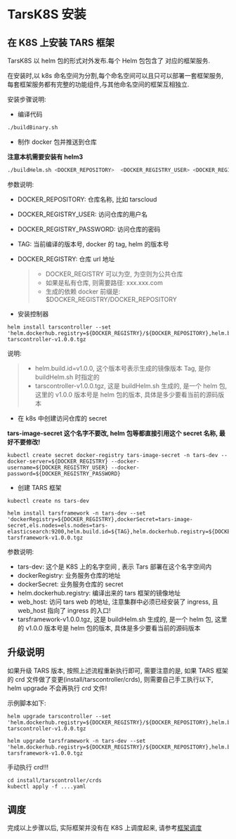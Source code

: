 # TarsK8S 安装

## 在 K8S 上安装 TARS 框架

TarsK8S 以 helm 包的形式对外发布.每个 Helm 包包含了 对应的框架服务.

在安装时,以 k8s 命名空间为分割,每个命名空间可以且只可以部署一套框架服务,每套框架服务都有完整的功能组件,与其他命名空间的框架互相独立.

安装步骤说明:

- 编译代码

```sh
./buildBinary.sh
```

- 制作 docker 包并推送到仓库

**注意本机需要安装有 helm3**

```sh
./buildHelm.sh <DOCKER_REPOSITORY>  <DOCKER_REGISTRY_USER> <DOCKER_REGISTRY_PASSWORD> <TAG> <DOCKER_REGISTRY>
```

参数说明:

- DOCKER_REPOSITORY: 仓库名称, 比如 tarscloud
- DOCKER_REGISTRY_USER: 访问仓库的用户名
- DOCKER_REGISTRY_PASSWORD: 访问仓库的密码
- TAG: 当前编译的版本号, docker 的 tag, helm 的版本号
- DOCKER_REGISTRY: 仓库 url 地址

  > - DOCKER_REGISTRY 可以为空, 为空则为公共仓库
  > - 如果是私有仓库, 则需要路径: xxx.xxx.com
  > - 生成的依赖 docker 前缀是: $DOCKER_REGISTRY/DOCKER_REPOSITORY

- 安装控制器

```
helm install tarscontroller --set 'helm.dockerhub.registry=${DOCKER_REGISTRY}/${DOCKER_REPOSITORY},helm.build.id=v1.0.0' tarscontroller-v1.0.0.tgz
```

说明:

> - helm.build.id=v1.0.0, 这个版本号表示生成的镜像版本 Tag, 是你 buildHelm.sh 时指定的
> - tarscontroller-v1.0.0.tgz, 这是 buildHelm.sh 生成的, 是一个 helm 包, 这里的 v1.0.0 版本号是 helm 包的版本, 具体是多少要看当前的源码版本

- 在 k8s 中创建访问仓库的 secret

**tars-image-secret 这个名字不要改, helm 包等都直接引用这个 secret 名称, 最好不要修改!**

```
kubectl create secret docker-registry tars-image-secret -n tars-dev --docker-server=${DOCKER_REGISTRY} --docker-username=${DOCKER_REGISTRY_USER} --docker-password=${DOCKER_REGISTRY_PASSWORD}
```

- 创建 TARS 框架

```
kubectl create ns tars-dev

helm install tarsframework -n tars-dev --set 'dockerRegistry=${DOCKER_REGISTRY},dockerSecret=tars-image-secret,els.nodes=els.nodes=tars-elasticsearch:9200,helm.build.id=${TAG},helm.dockerhub.registry=${DOCKER_REGISTRY}/${DOCKER_REPOSITORY},web=${web_host}' tarsframework-v1.0.0.tgz

```

参数说明:

- tars-dev: 这个是 K8S 上的名字空间 , 表示 Tars 部署在这个名字空间内
- dockerRegistry: 业务服务仓库的地址
- dockerSecret: 业务服务仓库的 secret
- helm.dockerhub.registry: 编译出来的 tars 框架的镜像地址
- web_host: 访问 tars web 的地址, 注意集群中必须已经安装了 ingress, 且 web_host 指向了 ingress 的入口!
- tarsframework-v1.0.0.tgz, 这是 buildHelm.sh 生成的, 是一个 helm 包, 这里的 v1.0.0 版本号是 helm 包的版本, 具体是多少要看当前的源码版本

## 升级说明

如果升级 TARS 版本, 按照上述流程重新执行即可, 需要注意的是, 如果 TARS 框架的 crd 文件做了变更(install/tarscontroller/crds), 则需要自己手工执行以下, helm upgrade 不会再执行 crd 文件!

示例脚本如下:

```
helm upgrade tarscontroller --set 'helm.dockerhub.registry=${DOCKER_REGISTRY}/${DOCKER_REPOSITORY},helm.build.id=${TAG}' tarscontroller-v1.0.0.tgz

helm upgrade tarsframework -n tars-dev --set 'helm.dockerhub.registry=${DOCKER_REGISTRY}/${DOCKER_REPOSITORY},helm.build.id=${TAG},dockerRegistry=${DOCKER_REGISTRY},web=${web_host}' tarsframework-v1.0.0.tgz

```

手动执行 crd!!!

```
cd install/tarscontroller/crds
kubectl apply -f ....yaml

```

## 调度

完成以上步骤以后, 实际框架并没有在 K8S 上调度起来, 请参考[框架调度](./framework-affinity.md)
